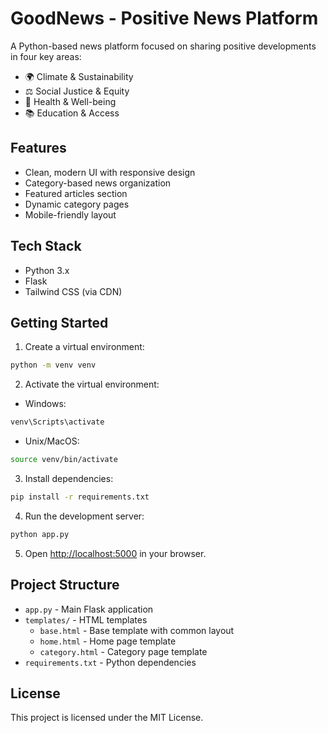 # GoodNews - Positive News Platform

A Python-based news platform focused on sharing positive developments in four key areas:
- 🌍 Climate & Sustainability
- ⚖️ Social Justice & Equity
- 🏥 Health & Well-being
- 📚 Education & Access

## Features

- Clean, modern UI with responsive design
- Category-based news organization
- Featured articles section
- Dynamic category pages
- Mobile-friendly layout

## Tech Stack

- Python 3.x
- Flask
- Tailwind CSS (via CDN)

## Getting Started

1. Create a virtual environment:
```bash
python -m venv venv
```

2. Activate the virtual environment:
- Windows:
```bash
venv\Scripts\activate
```
- Unix/MacOS:
```bash
source venv/bin/activate
```

3. Install dependencies:
```bash
pip install -r requirements.txt
```

4. Run the development server:
```bash
python app.py
```

5. Open [http://localhost:5000](http://localhost:5000) in your browser.

## Project Structure

- `app.py` - Main Flask application
- `templates/` - HTML templates
  - `base.html` - Base template with common layout
  - `home.html` - Home page template
  - `category.html` - Category page template
- `requirements.txt` - Python dependencies

## License

This project is licensed under the MIT License. 
